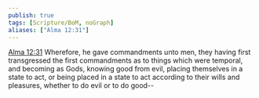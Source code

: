 ```yaml
---
publish: true
tags: [Scripture/BoM, noGraph]
aliases: ["Alma 12:31"]
---
```

[Alma 12:31](https://churchofjesuschrist.org/study/scriptures/bofm/alma/12?lang=eng&id=p31#p31) Wherefore, he gave commandments unto men, they having first transgressed the first commandments as to things which were temporal, and becoming as Gods, knowing good from evil, placing themselves in a state to act, or being placed in a state to act according to their wills and pleasures, whether to do evil or to do good--
